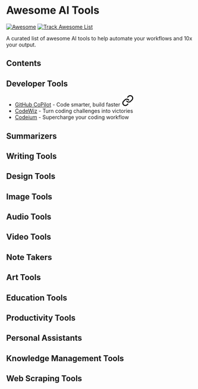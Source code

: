# Awesome AI Tools

[![Awesome](https://jaywcjlove.github.io/sb/ico/awesome.svg)](https://github.com/sindresorhus/awesome)
[![Track Awesome List](https://www.trackawesomelist.com/badge.svg)](https://www.trackawesomelist.com/jaywcjlove/awesome-ai-tools/)

A curated list of awesome AI tools to help automate your workflows and 10x your output.

## Contents

## Developer Tools

- [GitHub CoPilot](https://aitools.inc/tools/github-copilot) - Code smarter, build faster [![link-icon]](https://github.com/features/copilot)
- [CodeWiz](https://aitools.inc/tools/codewiz) - Turn coding challenges into victories
- [Codeium](https://aitools.inc/tools/codeium) - Supercharge your coding workflow

## Summarizers

## Writing Tools

## Design Tools

## Image Tools

## Audio Tools

## Video Tools

## Note Takers

## Art Tools

## Education Tools

## Productivity Tools

## Personal Assistants

## Knowledge Management Tools

## Web Scraping Tools

[link-icon]: https://raw.githubusercontent.com/AI-Tools-Inc/Awesome-AI-Tools/main/link.svg "Link Icon"
